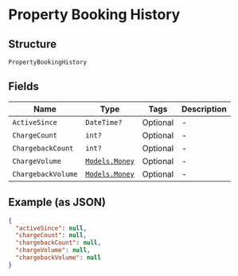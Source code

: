 
# Property Booking History

## Structure

`PropertyBookingHistory`

## Fields

| Name | Type | Tags | Description |
|  --- | --- | --- | --- |
| `ActiveSince` | `DateTime?` | Optional | - |
| `ChargeCount` | `int?` | Optional | - |
| `ChargebackCount` | `int?` | Optional | - |
| `ChargeVolume` | [`Models.Money`](../../doc/models/money.md) | Optional | - |
| `ChargebackVolume` | [`Models.Money`](../../doc/models/money.md) | Optional | - |

## Example (as JSON)

```json
{
  "activeSince": null,
  "chargeCount": null,
  "chargebackCount": null,
  "chargeVolume": null,
  "chargebackVolume": null
}
```

